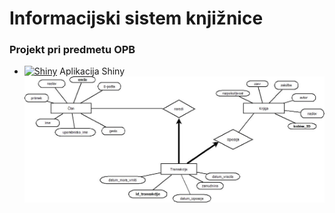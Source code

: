 # Informacijski sistem knjižnice
### Projekt pri predmetu OPB
* [![Shiny](https://mybinder.org/badge_logo.svg)](https://mybinder.org/v2/gh/melamalej/Knjiznica/master?urlpath=shiny/Knjiznica/app/) Aplikacija Shiny 
![alt text](https://github.com/melamalej/Knjiznica/blob/master/ER_DIAGRAM.jpeg)
